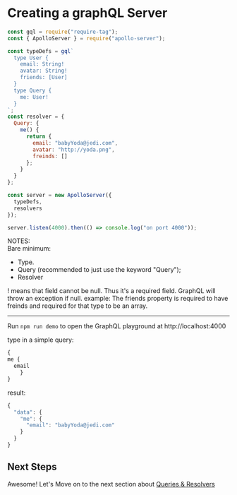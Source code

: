 # Creating a graphQL Server

```javascript
const gql = require("require-tag");
const { ApolloServer } = require("apollo-server");

const typeDefs = gql`
  type User {
    email: String!
    avatar: String!
    friends: [User]
  }
  type Query {
    me: User!
  }
`;
const resolver = {
  Query: {
    me() {
      return {
        email: "babyYoda@jedi.com",
        avatar: "http://yoda.png",
        freinds: []
      };
    }
  }
};

const server = new ApolloServer({
  typeDefs,
  resolvers
});

server.listen(4000).then(() => console.log("on port 4000"));
```

NOTES:  
Bare minimum:

- Type.
- Query (recommended to just use the keyword "Query");
- Resolver

! means that field cannot be null. Thus it's a required field. GraphQL will throw an exception if null.
example: The friends property is required to have freinds and required for that type to be an array.

---

Run `npm run demo` to open the GraphQL playground at http://localhost:4000

type in a simple query:

```javascript
{
me {
  email
	}
}

```

result:

```javascript
{
  "data": {
    "me": {
      "email": "babyYoda@jedi.com"
    }
  }
}
```

## Next Steps

Awesome! Let's Move on to the next section about [Queries & Resolvers](../01-Queries_Resolvers/00-query-types.md)
